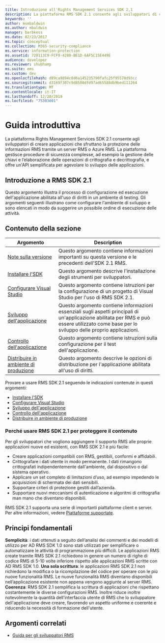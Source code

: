 ```yaml
---
title: Introduzione all'Rights Management Services SDK 2,1
description: La piattaforma RMS SDK 2.1 consente agli sviluppatori di creare applicazioni che sfruttano la protezione delle informazioni RMS.
keywords: ''
author: msmbaldwin
ms.author: mbaldwin
manager: barbkess
ms.date: 02/23/2017
ms.topic: conceptual
ms.collection: M365-security-compliance
ms.service: information-protection
ms.assetid: 728113C9-FCF9-4280-BE1D-6AF5C15E449E
audience: developer
ms.reviewer: shubhamp
ms.suite: ems
ms.custom: dev
ms.openlocfilehash: d89ca9894c8d6a145235790fafc25f95570d93cc
ms.sourcegitcommit: d3169f307c9d8500dfd97ad65588db9bed111264
ms.translationtype: MT
ms.contentlocale: it-IT
ms.lasthandoff: 12/20/2019
ms.locfileid: "75303601"
---
```

# <a name="getting-started"></a>Guida introduttiva

La piattaforma Rights Management Services SDK 2.1 consente agli sviluppatori di creare applicazioni che sfruttano la protezione delle informazioni RMS tramite un server RMS o Azure RMS. La piattaforma gestisce procedure di sicurezza complesse, ad esempio la gestione delle chiavi e l’elaborazione delle operazioni di crittografia e decrittografia, e offre un'API semplificata per agevolare lo sviluppo delle applicazioni.

## <a name="get-started-with-rmssdk21"></a>Introduzione a RMS SDK 2.1

Questo argomento illustra il processo di configurazione ed esecuzione dell'applicazione abilitata all'uso di diritti in un ambiente di testing. Gli argomenti seguenti illustrano come configurare l'ambiente di sviluppo e sono elencati in modo da suggerire un possibile ordine di esecuzione delle attività.

## <a name="in-this-sections"></a>Contenuto della sezione

| Argomento | Description |
|-------|-------------|
| [Note sulla versione](release-notes-rtm.md) | Questo argomento contiene informazioni importanti su questa versione e le precedenti dell'SDK 2.1 RMS.|
| [Installare l'SDK](install-the-rms-sdk.md) | Questo argomento descrive l'installazione degli strumenti per sviluppatori.|
| [Configurare Visual Studio](how-to-configure-a-visual-studio-project-to-use-the-ad-rms-sdk-2-0.md) | Questo argomento contiene istruzioni per la configurazione di un progetto di Visual Studio per l'uso di RMS SDK 2.1.|
| [Sviluppo dell'applicazione](developing-your-application.md) | Questo argomento contiene informazioni essenziali sugli aspetti principali di un'applicazione abilitata per RMS e può essere utilizzato come base per lo sviluppo delle proprio applicazioni.|
| [Controllo dell'applicazione](how-to-set-up-your-test-environment.md) |Questo argomento contiene istruzioni sulla configurazione per il test dell'applicazione.|
| [Distribuire in ambiente di produzione](deploying-your-application.md) |Questo argomento descrive le opzioni di distribuzione per l'applicazione abilitata all'uso di diritti.|


Provare a usare RMS SDK 2.1 seguendo le indicazioni contenute in questi argomenti:

- [Installare l'SDK](install-the-rms-sdk.md)
- [Configurare Visual Studio](how-to-configure-a-visual-studio-project-to-use-the-ad-rms-sdk-2-0.md)
- [Sviluppo dell'applicazione](developing-your-application.md)
- [Controllo dell'applicazione](how-to-set-up-your-test-environment.md)
- [Distribuire in ambiente di produzione](deploying-your-application.md)

### <a name="why-use-rmssdk21-for-protecting-your-content"></a>Perché usare RMS SDK 2.1 per proteggere il contenuto

Per gli sviluppatori che vogliono aggiungere il supporto RMS alle proprie applicazioni nuove ed esistenti, con RMS SDK 2.1 è più facile:

-   Creare applicazioni compatibili con RMS, gestibili, conformi e affidabili.
-   Crittografare i dati utente in modo permanente. I dati rimangono crittografati indipendentemente dall'ambiente, dal dispositivo o dal sistema operativo.
-   Applicare un set completo di limitazioni d’uso, ad esempio impedendo le acquisizioni di schermata dei dati sensibili.
-   Supportare criteri di protezione gestiti dall’azienda.
-   Supportare nuovi meccanismi di autenticazione e algoritmi di crittografia man mano che diventano disponibili.

RMS SDK 2.1 supporta una serie di importanti piattaforme client e server. Per altre informazioni, vedere [Piattaforme supportate](supported-platforms.md).

## <a name="core-principles"></a>Principi fondamentali

**Semplicità**: i dati ottenuti a seguito dell’analisi dei commenti e dei modelli di utilizzo per AD RMS SDK 1.0 sono stati utilizzati per semplificare o automatizzare le attività di programmazione più difficili. Le applicazioni RMS create tramite RMS SDK 2.1 richiedono in genere un numero di righe di codice RMS di 5-10 volte inferiore rispetto alle applicazioni RMS scritte con AD RMS SDK 1.0.
**Una sola scrittura**: le applicazioni RMS SDK 2.1 non richiedono la modifica o la ricompilazione del codice per operare con le più nuove funzionalità RMS. Le nuove funzionalità RMS diventano disponibili nell’applicazione esistente non appena vengono aggiunte al server RMS.
**Coerenza**: RMS SDK 2.1 semplifica la scrittura di applicazioni che rispettano costantemente le diverse configurazioni RMS. Inoltre riduce inoltre notevolmente la quantità dell’interfaccia utente di RMS che lo sviluppatore dell'applicazione deve creare, favorendo un aspetto uniforme e coerente e riducendo la necessità di formazione dell'utente.

## <a name="related-topics"></a>Argomenti correlati

* [Guida per gli sviluppatori RMS](developers-guide.md)
